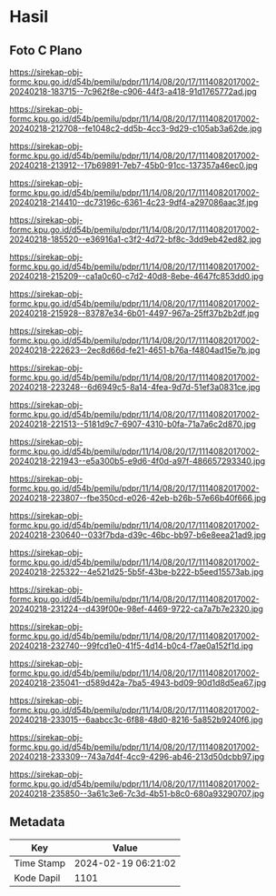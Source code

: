 # Hasil

## Foto C Plano

https://sirekap-obj-formc.kpu.go.id/d54b/pemilu/pdpr/11/14/08/20/17/1114082017002-20240218-183715--7c962f8e-c906-44f3-a418-91d1765772ad.jpg

https://sirekap-obj-formc.kpu.go.id/d54b/pemilu/pdpr/11/14/08/20/17/1114082017002-20240218-212708--fe1048c2-dd5b-4cc3-9d29-c105ab3a62de.jpg

https://sirekap-obj-formc.kpu.go.id/d54b/pemilu/pdpr/11/14/08/20/17/1114082017002-20240218-213912--17b69891-7eb7-45b0-91cc-137357a46ec0.jpg

https://sirekap-obj-formc.kpu.go.id/d54b/pemilu/pdpr/11/14/08/20/17/1114082017002-20240218-214410--dc73196c-6361-4c23-9df4-a297086aac3f.jpg

https://sirekap-obj-formc.kpu.go.id/d54b/pemilu/pdpr/11/14/08/20/17/1114082017002-20240218-185520--e36916a1-c3f2-4d72-bf8c-3dd9eb42ed82.jpg

https://sirekap-obj-formc.kpu.go.id/d54b/pemilu/pdpr/11/14/08/20/17/1114082017002-20240218-215209--ca1a0c60-c7d2-40d8-8ebe-4647fc853dd0.jpg

https://sirekap-obj-formc.kpu.go.id/d54b/pemilu/pdpr/11/14/08/20/17/1114082017002-20240218-215928--83787e34-6b01-4497-967a-25ff37b2b2df.jpg

https://sirekap-obj-formc.kpu.go.id/d54b/pemilu/pdpr/11/14/08/20/17/1114082017002-20240218-222623--2ec8d66d-fe21-4651-b76a-f4804ad15e7b.jpg

https://sirekap-obj-formc.kpu.go.id/d54b/pemilu/pdpr/11/14/08/20/17/1114082017002-20240218-223248--6d6949c5-8a14-4fea-9d7d-51ef3a0831ce.jpg

https://sirekap-obj-formc.kpu.go.id/d54b/pemilu/pdpr/11/14/08/20/17/1114082017002-20240218-221513--5181d9c7-6907-4310-b0fa-71a7a6c2d870.jpg

https://sirekap-obj-formc.kpu.go.id/d54b/pemilu/pdpr/11/14/08/20/17/1114082017002-20240218-221943--e5a300b5-e9d6-4f0d-a97f-486657293340.jpg

https://sirekap-obj-formc.kpu.go.id/d54b/pemilu/pdpr/11/14/08/20/17/1114082017002-20240218-223807--fbe350cd-e026-42eb-b26b-57e66b40f666.jpg

https://sirekap-obj-formc.kpu.go.id/d54b/pemilu/pdpr/11/14/08/20/17/1114082017002-20240218-230640--033f7bda-d39c-46bc-bb97-b6e8eea21ad9.jpg

https://sirekap-obj-formc.kpu.go.id/d54b/pemilu/pdpr/11/14/08/20/17/1114082017002-20240218-225322--4e521d25-5b5f-43be-b222-b5eed15573ab.jpg

https://sirekap-obj-formc.kpu.go.id/d54b/pemilu/pdpr/11/14/08/20/17/1114082017002-20240218-231224--d439f00e-98ef-4469-9722-ca7a7b7e2320.jpg

https://sirekap-obj-formc.kpu.go.id/d54b/pemilu/pdpr/11/14/08/20/17/1114082017002-20240218-232740--99fcd1e0-41f5-4d14-b0c4-f7ae0a152f1d.jpg

https://sirekap-obj-formc.kpu.go.id/d54b/pemilu/pdpr/11/14/08/20/17/1114082017002-20240218-235041--d589d42a-7ba5-4943-bd09-90d1d8d5ea67.jpg

https://sirekap-obj-formc.kpu.go.id/d54b/pemilu/pdpr/11/14/08/20/17/1114082017002-20240218-233015--6aabcc3c-6f88-48d0-8216-5a852b9240f6.jpg

https://sirekap-obj-formc.kpu.go.id/d54b/pemilu/pdpr/11/14/08/20/17/1114082017002-20240218-233309--743a7d4f-4cc9-4296-ab46-213d50dcbb97.jpg

https://sirekap-obj-formc.kpu.go.id/d54b/pemilu/pdpr/11/14/08/20/17/1114082017002-20240218-235850--3a61c3e6-7c3d-4b51-b8c0-680a93290707.jpg


## Metadata

| Key        | Value               |
| ---------- | ------------------- |
| Time Stamp | 2024-02-19 06:21:02 |
| Kode Dapil | 1101                |



